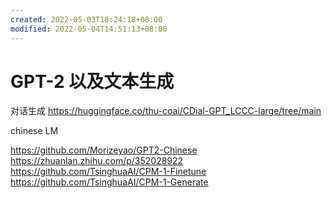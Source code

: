 ```yaml
---
created: 2022-05-03T18:24:18+08:00
modified: 2022-05-04T14:51:13+08:00
---
```


# GPT-2 以及文本生成

对话生成
https://huggingface.co/thu-coai/CDial-GPT_LCCC-large/tree/main

 chinese LM

https://github.com/Morizeyao/GPT2-Chinese
https://zhuanlan.zhihu.com/p/352028922
https://github.com/TsinghuaAI/CPM-1-Finetune
https://github.com/TsinghuaAI/CPM-1-Generate
